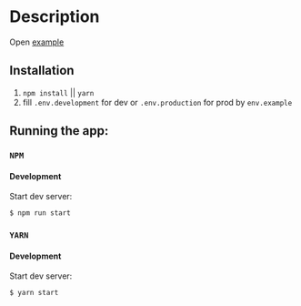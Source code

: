 # Description

Open [example](https://pet-custom-qr.web.app/)

## Installation

1.  `npm install` || `yarn`
1.  fill `.env.development` for dev or `.env.production` for prod by `env.example`

## Running the app:

### `NPM`

#### Development

Start dev server:

```sh
$ npm run start
```

### `YARN`

#### Development

Start dev server:

```sh
$ yarn start
```
